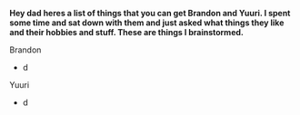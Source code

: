 <!--- https://akirameru.github.io/list-2/ -->
**Hey dad heres a list of things that you can get Brandon and Yuuri. I spent some time and sat down with them and just asked what things they like and their hobbies and stuff. These are things I brainstormed.**

Brandon
- d

Yuuri
- d
